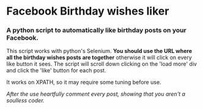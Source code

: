 # Facebook Birthday wishes liker
### A python script to automatically like birthday posts on your Facebook.

This script works with python's Selenium. **You should use the URL where all the birthday wishes posts are together** otherwise it will click on every like button it sees. 
The script will scroll down clicking on the 'load more' div and click the 'like' button for each post.

It works on XPATH, so it may require some tuning before use.

*After the use heartfully comment every post, showing that you aren't a soulless coder.*
